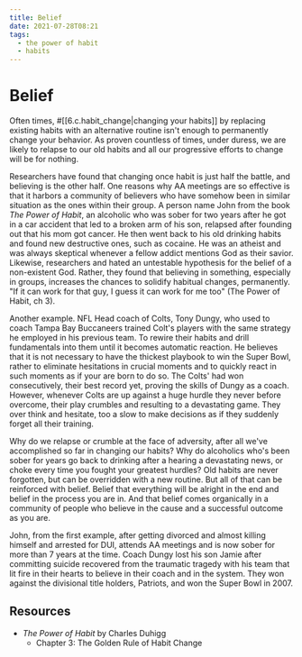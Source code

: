 ```yaml
---
title: Belief
date: 2021-07-28T08:21
tags:
  - the power of habit
  - habits
---
```



# Belief

Often times, #[[6.c.habit_change|changing your habits]] by replacing existing
habits with an alternative routine isn't enough to permanently change your
behavior. As proven countless of times, under duress, we are likely to relapse
to our old habits and all our progressive efforts to change will be for nothing.

Researchers have found that changing once habit is just half the battle, and
believing is the other half. One reasons why AA meetings are so effective is
that it harbors a community of believers who have somehow been in similar
situation as the ones within their group. A person name John from the book _The
Power of Habit_, an alcoholic who was sober for two years after he got in a car
accident that led to a broken arm of his son, relapsed after founding out that
his mom got cancer. He then went back to his old drinking habits and found new
destructive ones, such as cocaine. He was an atheist and was always skeptical
whenever a fellow addict mentions God as their savior. Likewise, researchers and
hated an untestable hypothesis for the belief of a non-existent God. Rather,
they found that believing in something, especially in groups, increases the
chances to solidify habitual changes, permanently. "If it can work for that guy,
I guess it can work for me too" (The Power of Habit, ch 3).

Another example. NFL Head coach of Colts, Tony Dungy, who used to coach Tampa
Bay Buccaneers trained Colt's players with the same strategy he employed in his
previous team. To rewire their habits and drill fundamentals into them until it
becomes automatic reaction. He believes that it is not necessary to have the
thickest playbook to win the Super Bowl, rather to eliminate hesitations in
crucial moments and to quickly react in such moments as if your are born to do
so. The Colts' had won consecutively, their best record yet, proving
the skills of Dungy as a coach. However, whenever Colts are up against a huge
hurdle they never before overcome, their play crumbles and resulting to
a devastating game. They over think and hesitate, too a slow to make decisions
as if they suddenly forget all their training.

Why do we relapse or crumble at the face of adversity, after all we've
accomplished so far in changing our habits? Why do alcoholics who's been sober
for years go back to drinking after a hearing a devastating news, or choke every
time you fought your greatest hurdles? Old habits are never forgotten, but can
be overridden with a new routine. But all of that can be reinforced with
belief. Belief that everything will be alright in the end and belief in the
process you are in. And that belief comes organically in a community of people
who believe in the cause and a successful outcome as you are.

John, from the first example, after getting divorced and almost killing himself
and arrested for DUI, attends AA meetings and is now sober for more than 7 years
at the time. Coach Dungy lost his son Jamie after committing suicide recovered
from the traumatic tragedy with his team that lit fire in their hearts to
believe in their coach and in the system. They won against the
divisional title holders, Patriots, and won the Super Bowl in 2007.


## Resources

- _The Power of Habit_ by Charles Duhigg
  - Chapter 3: The Golden Rule of Habit Change
